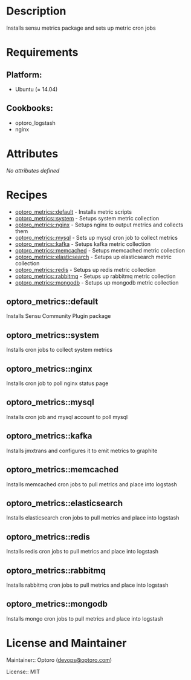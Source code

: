 # Description

Installs sensu metrics package and sets up metric cron jobs

# Requirements

## Platform:

* Ubuntu (= 14.04)

## Cookbooks:

* optoro_logstash
* nginx

# Attributes

*No attributes defined*

# Recipes

* [optoro_metrics::default](#optoro_metricsdefault) - Installs metric scripts
* [optoro_metrics::system](#optoro_metricssystem) - Setups system metric collection
* [optoro_metrics::nginx](#optoro_metricsnginx) - Setups nginx to output metrics and collects them
* [optoro_metrics::mysql](#optoro_metricsmysql) - Sets up mysql cron job to collect metrics
* [optoro_metrics::kafka](#optoro_metricskafka) - Setups kafka metric collection
* [optoro_metrics::memcached](#optoro_metricsmemcached) - Setups memcached metric collection
* [optoro_metrics::elasticsearch](#optoro_metricselasticsearch) - Setups up elasticsearch metric collection
* [optoro_metrics::redis](#optoro_metricsredis) - Setups up redis metric collection
* [optoro_metrics::rabbitmq](#optoro_metricsrabbitmq) - Setups up rabbitmq metric collection
* [optoro_metrics::mongodb](#optoro_metricsmongodb) - Setups up mongodb metric collection

## optoro_metrics::default

Installs Sensu Community Plugin package

## optoro_metrics::system

Installs cron jobs to collect system metrics

## optoro_metrics::nginx

Installs cron job to poll nginx status page

## optoro_metrics::mysql

Installs cron job and mysql account to poll mysql

## optoro_metrics::kafka

Installs jmxtrans and configures it to emit metrics to graphite

## optoro_metrics::memcached

Installs memcached cron jobs to pull metrics and place into logstash

## optoro_metrics::elasticsearch

Installs elasticsearch cron jobs to pull metrics and place into logstash

## optoro_metrics::redis

Installs redis cron jobs to pull metrics and place into logstash

## optoro_metrics::rabbitmq

Installs rabbitmq cron jobs to pull metrics and place into logstash

## optoro_metrics::mongodb

Installs mongo cron jobs to pull metrics and place into logstash

# License and Maintainer

Maintainer:: Optoro (<devops@optoro.com>)

License:: MIT

